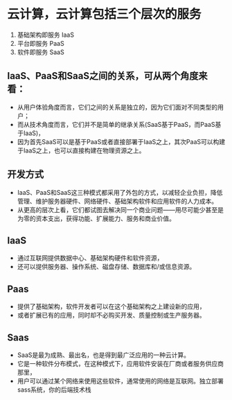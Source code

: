 # 云计算，云计算包括三个层次的服务
1. 基础架构即服务 IaaS
2. 平台即服务 PaaS
3. 软件即服务 SaaS



## IaaS、PaaS和SaaS之间的关系，可从两个角度来看：
  + 从用户体验角度而言，它们之间的关系是独立的，因为它们面对不同类型的用户；
  + 而从技术角度而言，它们并不是简单的继承关系(SaaS基于PaaS，而PaaS基于IaaS)，
  + 因为首先SaaS可以是基于PaaS或者直接部署于IaaS之上，其次PaaS可以构建于IaaS之上，也可以直接构建在物理资源之上。



## 开发方式
* IaaS、PaaS和SaaS这三种模式都采用了外包的方式，以减轻企业负担，降低管理、维护服务器硬件、网络硬件、基础架构软件和应用软件的人力成本。
* 从更高的层次上看，它们都试图去解决同一个商业问题——用尽可能少甚至是为零的资本支出，获得功能、扩展能力、服务和商业价值。



## IaaS
- 通过互联网提供数据中心、基础架构硬件和软件资源，
- 还可以提供服务器、操作系统、磁盘存储、数据库和/或信息资源。



## Paas
- 提供了基础架构，软件开发者可以在这个基础架构之上建设新的应用，
- 或者扩展已有的应用，同时却不必购买开发、质量控制或生产服务器。



## Saas
- SaaS是最为成熟、最出名，也是得到最广泛应用的一种云计算。
- 它是一种软件分布模式，在这种模式下，应用软件安装在厂商或者服务供应商那里，
- 用户可以通过某个网络来使用这些软件，通常使用的网络是互联网。独立部署sass系统，你的后端技术栈
